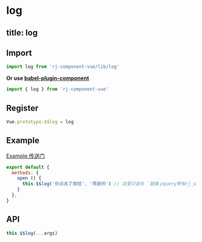 # log

title: log
---

## Import

``` js
import log from 'rj-component-vue/lib/log'
```

**Or use [babel-plugin-component](https://www.npmjs.com/package/babel-plugin-component)**

``` js
import { log } from 'rj-component-vue'
```

## Register

``` js
Vue.prototype.$$log = log
```

## Example

[Example 传送门](//zhouyu1993.github.io/awesome/rjcv/#/log)

``` js
export default {
  methods: {
    open () {
      this.$$log('你点击了按钮', '嗯是的') // 这里只会在 `链接上query带有rj_debug=on或者cookie带有rj_debug=on` 情况下打印内容
    }
  },
}
```

## API

``` js
this.$$log(...args)
```
